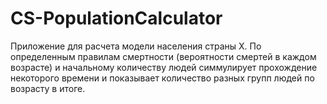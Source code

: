 # CS-PopulationCalculator
Приложение для расчета модели населения страны X. По определенным правилам смертности (вероятности смертей в каждом возрасте) и начальному количеству людей симмулирует прохождение некоторого времени и показывает количество разных групп людей по возрасту в итоге.
